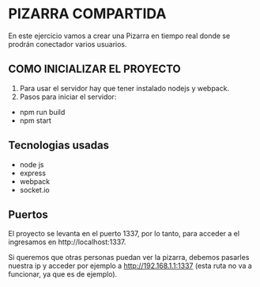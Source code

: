 # PIZARRA COMPARTIDA

En este ejercicio vamos a crear una Pizarra en tiempo real donde se prodrán conectador varios usuarios.

## COMO INICIALIZAR EL PROYECTO

1. Para usar el servidor hay que tener instalado nodejs y webpack.
2. Pasos para iniciar el servidor:
- npm run build
- npm start


## Tecnologias usadas

* node js
* express
* webpack
* socket.io

## Puertos

El proyecto se levanta en el puerto 1337, por lo tanto, para acceder a el ingresamos en http://localhost:1337.

Si queremos que otras personas puedan ver la pizarra, debemos pasarles nuestra ip y acceder por ejemplo a http://192.168.1.1:1337 (esta ruta no va a funcionar, ya que es de ejemplo).
